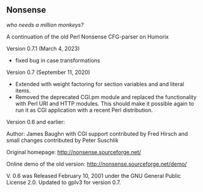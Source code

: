 ## Nonsense

*who needs a million monkeys?*

A continuation of the old Perl Nonsense CFG-parser on Humorix

Version 0.7.1 (March 4, 2023)
- fixed bug in case transformations

Version 0.7 (September 11, 2020)
- Extended with weight factoring for section variables and and literal items.
- Removed the deprecated CGI.pm module and replaced the functionality with Perl URI and HTTP modules. This should make it possible again to run it as CGI application with a recent Perl distribution.

Version 0.6 and earlier: 

Author: James Baughn 
with CGI support contributed by Fred Hirsch and small changes contributed by Peter Suschlik

Original homepage: http://nonsense.sourceforge.net/ 

Online demo of the old version: http://nonsense.sourceforge.net/demo/ 

V. 0.6 was Released February 10, 2001 under the GNU General Public License 2.0. Updated to gplv3 for version 0.7.
